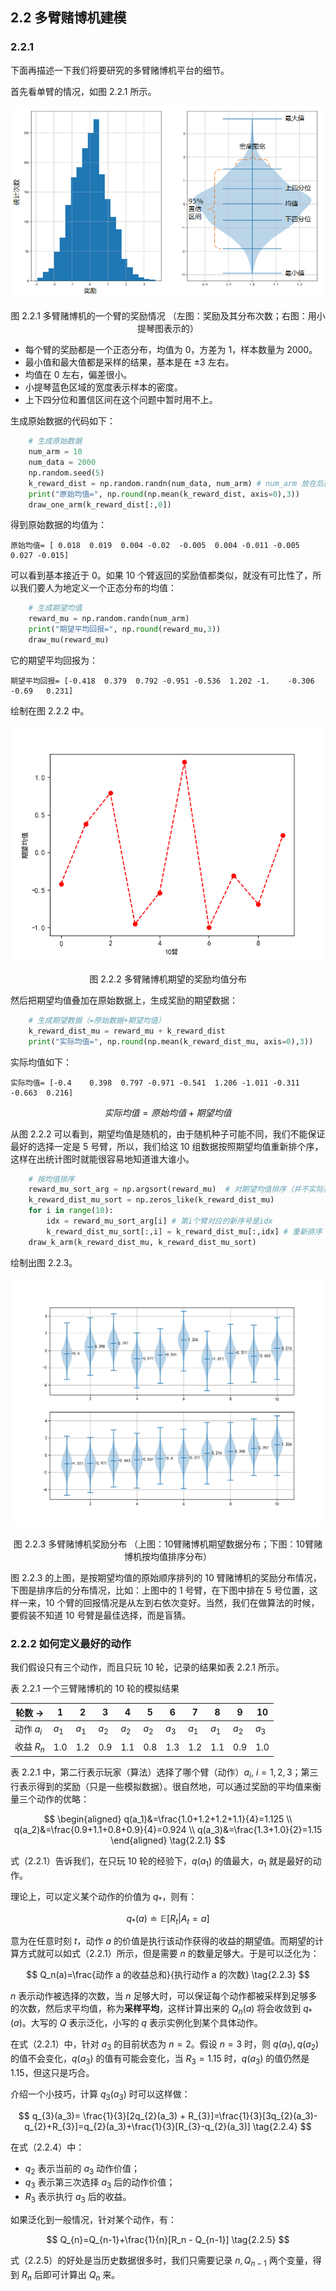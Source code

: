 ## 2.2 多臂赌博机建模

### 2.2.1

下面再描述一下我们将要研究的多臂赌博机平台的细节。

首先看单臂的情况，如图 2.2.1 所示。

<center>

<img src='./img/One-Arm.png'/>

图 2.2.1 多臂赌博机的一个臂的奖励情况
（左图：奖励及其分布次数；右图：用小提琴图表示的）
</center>

- 每个臂的奖励都是一个正态分布，均值为 0，方差为 1，样本数量为 2000。
- 最小值和最大值都是采样的结果，基本是在 $\pm3$ 左右。
- 均值在 0 左右，偏差很小。
- 小提琴蓝色区域的宽度表示样本的密度。
- 上下四分位和置信区间在这个问题中暂时用不上。

生成原始数据的代码如下：

```python
    # 生成原始数据
    num_arm = 10
    num_data = 2000
    np.random.seed(5)
    k_reward_dist = np.random.randn(num_data, num_arm) # num_arm 放在后面是为了可以做加法
    print("原始均值=", np.round(np.mean(k_reward_dist, axis=0),3))
    draw_one_arm(k_reward_dist[:,0])
```

得到原始数据的均值为：

```
原始均值= [ 0.018  0.019  0.004 -0.02  -0.005  0.004 -0.011 -0.005  0.027 -0.015]
```

可以看到基本接近于 0。如果 10 个臂返回的奖励值都类似，就没有可比性了，所以我们要人为地定义一个正态分布的均值：

```python
    # 生成期望均值
    reward_mu = np.random.randn(num_arm)
    print("期望平均回报=", np.round(reward_mu,3))
    draw_mu(reward_mu)
```

它的期望平均回报为：

```
期望平均回报= [-0.418  0.379  0.792 -0.951 -0.536  1.202 -1.    -0.306 -0.69   0.231]
```

绘制在图 2.2.2 中。

<center>

<img src='./img/K-arm-expection.png'/>

图 2.2.2 多臂赌博机期望的奖励均值分布

</center>


然后把期望均值叠加在原始数据上，生成奖励的期望数据：

```python
    # 生成期望数据（=原始数据+期望均值）
    k_reward_dist_mu = reward_mu + k_reward_dist
    print("实际均值=", np.round(np.mean(k_reward_dist_mu, axis=0),3))
```

实际均值如下：

```
实际均值= [-0.4    0.398  0.797 -0.971 -0.541  1.206 -1.011 -0.311 -0.663  0.216]
```

$$
实际均值 = 原始均值 + 期望均值
$$


从图 2.2.2 可以看到，期望均值是随机的，由于随机种子可能不同，我们不能保证最好的选择一定是 5 号臂，所以，我们给这 10 组数据按照期望均值重新排个序，这样在出统计图时就能很容易地知道谁大谁小。

```python
    # 按均值排序
    reward_mu_sort_arg = np.argsort(reward_mu)  # 对期望均值排序（并不实际排序，而是返回序号）
    k_reward_dist_mu_sort = np.zeros_like(k_reward_dist_mu)
    for i in range(10):
        idx = reward_mu_sort_arg[i] # 第i个臂对应的新序号是idx
        k_reward_dist_mu_sort[:,i] = k_reward_dist_mu[:,idx] # 重新排序
    draw_k_arm(k_reward_dist_mu, k_reward_dist_mu_sort)
```

绘制出图 2.2.3。

<center>

<img src='./img/K-arm-bandits.png'/>

图 2.2.3 多臂赌博机奖励分布
（上图：10臂赌博机期望数据分布；下图：10臂赌博机按均值排序分布）
</center>

图 2.2.3 的上图，是按期望均值的原始顺序排列的 10 臂赌博机的奖励分布情况，下图是排序后的分布情况，比如：上图中的 1 号臂，在下图中排在 5 号位置，这样一来，10 个臂的回报情况是从左到右依次变好。当然，我们在做算法的时候，要假装不知道 10 号臂是最佳选择，而是盲猜。

### 2.2.2 如何定义最好的动作

我们假设只有三个动作，而且只玩 10 轮，记录的结果如表 2.2.1 所示。

表 2.2.1 一个三臂赌博机的 10 轮的模拟结果

|轮数 $\to$|1|2|3|4|5|6|7|8|9|10|
|-|-|-|-|-|-|-|-|-|-|-|
|动作 $a_i$|$a_1$|$a_1$|$a_2$|$a_2$|$a_2$|$a_3$|$a_1$|$a_1$|$a_2$|$a_3$|
|收益 $R_n$|1.0|1.2|0.9|1.1|0.8|1.3|1.2|1.1|0.9|1.0|

表 2.2.1 中，第二行表示玩家（算法）选择了哪个臂（动作）$a_i, \ i=1,2,3$；第三行表示得到的奖励（只是一些模拟数据）。很自然地，可以通过奖励的平均值来衡量三个动作的优略：

$$
\begin{aligned}
q(a_1)&=\frac{1.0+1.2+1.2+1.1}{4}=1.125
\\
q(a_2)&=\frac{0.9+1.1+0.8+0.9}{4}=0.924
\\
q(a_3)&=\frac{1.3+1.0}{2}=1.15
\end{aligned}
\tag{2.2.1}
$$

式（2.2.1）告诉我们，在只玩 10 轮的经验下，$q(a_1)$ 的值最大，$a_1$ 就是最好的动作。

理论上，可以定义某个动作的价值为 $q_*$，则有：

$$
q_*(a) \doteq \mathbb E [R_t|A_t=a] \tag{2.2.2}
$$

意为在任意时刻 $t$，动作 $a$ 的价值是执行该动作获得的收益的期望值。而期望的计算方式就可以如式（2.2.1）所示，但是需要 $n$ 的数量足够大。于是可以泛化为：

$$
Q_n(a)=\frac{动作 a 的收益总和}{执行动作 a 的次数} \tag{2.2.3}
$$


$n$ 表示动作被选择的次数，当 $n$ 足够大时，可以保证每个动作都被采样到足够多的次数，然后求平均值，称为**采样平均**，这样计算出来的 $Q_n(a)$ 将会收敛到 $q_*(a)$。大写的 $Q$ 表示泛化，小写的 $q$ 表示实例化到某个具体动作。

在式（2.2.1）中，针对 $a_3$ 的目前状态为 $n=2$。假设 $n=3$ 时，则 $q(a_1),q(a_2)$ 的值不会变化，$q(a_3)$ 的值有可能会变化，当 $R_3=1.15$ 时，$q(a_3)$ 的值仍然是 1.15，但这只是巧合。

介绍一个小技巧，计算 $q_3(a_3)$ 时可以这样做：

$$
q_{3}(a_3)= \frac{1}{3}[2q_{2}(a_3) + R_{3}]=\frac{1}{3}[3q_{2}(a_3)-q_{2}+R_{3}]=q_{2}(a_3)+\frac{1}{3}[R_{3}-q_{2}(a_3)]
\tag{2.2.4}
$$

在式（2.2.4）中：
- $q_2$ 表示当前的 $a_3$ 动作价值；
- $q_3$ 表示第三次选择 $a_3$ 后的动作价值；
- $R_3$ 表示执行 $a_3$ 后的收益。

如果泛化到一般情况，针对某个动作，有：

$$
Q_{n}=Q_{n-1}+\frac{1}{n}[R_n - Q_{n-1}] \tag{2.2.5}
$$

式（2.2.5）的好处是当历史数据很多时，我们只需要记录 $n, Q_{n-1}$ 两个变量，得到 $R_n$ 后即可计算出 $Q_n$ 来。
